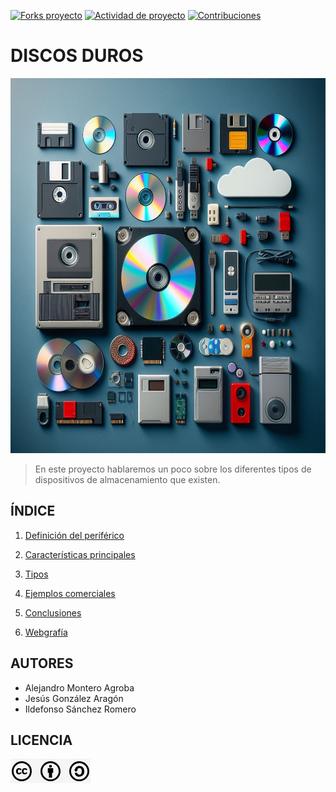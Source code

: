 [![Forks proyecto](https://img.shields.io/badge/Forks-purple)](https://github.com/alemonterx/FHW-DispositivosAlmacenamiento/forks)
[![Actividad de proyecto](https://img.shields.io/badge/Actividad-red)](https://github.com/alemonterx/FHW-DispositivosAlmacenamiento/activity)
[![Contribuciones](https://img.shields.io/badge/Contribuciones-green)](https://github.com/alemonterx/FHW-DispositivosAlmacenamiento/graphs/contributors)

# DISCOS DUROS

<img src="img/portada.jpeg" alt="DispositivosAlmacenamiento" width="900px" height="600">

> En este proyecto hablaremos un poco sobre los diferentes tipos de dispositivos de almacenamiento que existen.

## ÍNDICE

1. [Definición del períférico](definicion.md)

2. [Características principales](caracteristicas.md)
 
3. [Tipos](tipos.md)

4. [Ejemplos comerciales](ejemplosComerciales.md)

5. [Conclusiones](conclusiones.md)

6. [Webgrafía](webgrafia.md)

## AUTORES
* Alejandro Montero Agroba
* Jesús González Aragón
* Ildefonso Sánchez Romero

## LICENCIA
![Licencia](img/licencia.png)
